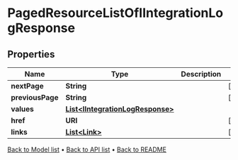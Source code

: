 

# PagedResourceListOfIIntegrationLogResponse


## Properties

| Name | Type | Description | Notes |
|------------ | ------------- | ------------- | -------------|
|**nextPage** | **String** |  |  [optional] |
|**previousPage** | **String** |  |  [optional] |
|**values** | [**List&lt;IIntegrationLogResponse&gt;**](IIntegrationLogResponse.md) |  |  |
|**href** | **URI** |  |  [optional] |
|**links** | [**List&lt;Link&gt;**](Link.md) |  |  [optional] |



[Back to Model list](../README.md#documentation-for-models) &#8226; [Back to API list](../README.md#documentation-for-api-endpoints) &#8226; [Back to README](../README.md)


